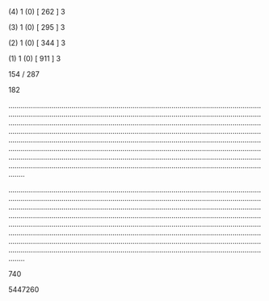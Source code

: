 (4) 1 (0) [ 262 ] 3 


(3) 1 (0) [ 295 ] 3 


(2) 1 (0) [ 344 ] 3 


(1) 1 (0) [ 911 ] 3 


154 / 287 


182 


........................................................................................................................................................................................................................................................................................................................................................................................................................................................................................................................................................................................................................................................................................................................................................................................................................................................................................................................................................................................................................................ 


 


........................................................................................................................................................................................................................................................................................................................................................................................................................................................................................................................................................................................................................................................................................................................................................................................................................................................................................................................................................................................................................................ 


 


740 


5447260 


